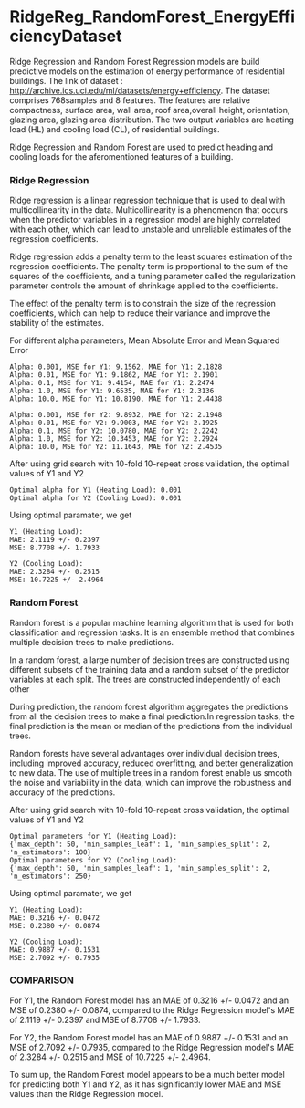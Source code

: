 # RidgeReg_RandomForest_EnergyEfficiencyDataset
Ridge Regression and Random Forest Regression models are build  predictive models on the estimation of energy performance of residential buildings.
The link of dataset : http://archive.ics.uci.edu/ml/datasets/energy+efficiency.
The dataset comprises 768samples and 8 features. The features are relative compactness, surface area, wall area, roof area,overall height, orientation, glazing area, glazing area distribution. 
The two output variables are heating load (HL) and cooling load (CL), of residential buildings.

Ridge Regression and Random Forest are used to predict heading and cooling loads for the aferomentioned features of a building. 



### Ridge Regression 

Ridge regression is a linear regression technique that is used to deal with multicollinearity in the data. Multicollinearity is a phenomenon that occurs when the predictor variables in a regression model are highly correlated with each other, which can lead to unstable and unreliable estimates of the regression coefficients.

Ridge regression adds a penalty term to the least squares estimation of the regression coefficients. The penalty term is proportional to the sum of the squares of the coefficients, and a tuning parameter called the regularization parameter controls the amount of shrinkage applied to the coefficients.

The effect of the penalty term is to constrain the size of the regression coefficients, which can help to reduce their variance and improve the stability of the estimates.



For different alpha parameters, Mean Absolute Error and Mean Squared Error

    Alpha: 0.001, MSE for Y1: 9.1562, MAE for Y1: 2.1828
    Alpha: 0.01, MSE for Y1: 9.1862, MAE for Y1: 2.1901
    Alpha: 0.1, MSE for Y1: 9.4154, MAE for Y1: 2.2474
    Alpha: 1.0, MSE for Y1: 9.6535, MAE for Y1: 2.3136
    Alpha: 10.0, MSE for Y1: 10.8190, MAE for Y1: 2.4438
    
    Alpha: 0.001, MSE for Y2: 9.8932, MAE for Y2: 2.1948
    Alpha: 0.01, MSE for Y2: 9.9003, MAE for Y2: 2.1925
    Alpha: 0.1, MSE for Y2: 10.0780, MAE for Y2: 2.2242
    Alpha: 1.0, MSE for Y2: 10.3453, MAE for Y2: 2.2924
    Alpha: 10.0, MSE for Y2: 11.1643, MAE for Y2: 2.4535


After using grid search with 10-fold 10-repeat cross validation, the optimal values of Y1 and Y2

    Optimal alpha for Y1 (Heating Load): 0.001
    Optimal alpha for Y2 (Cooling Load): 0.001



Using optimal paramater, we get

    Y1 (Heating Load):
    MAE: 2.1119 +/- 0.2397
    MSE: 8.7708 +/- 1.7933
    
    Y2 (Cooling Load):
    MAE: 2.3284 +/- 0.2515
    MSE: 10.7225 +/- 2.4964




### Random Forest

Random forest is a popular machine learning algorithm that is used for both classification and regression tasks. It is an ensemble method that combines multiple decision trees to make predictions.

In a random forest, a large number of decision trees are constructed using different subsets of the training data and a random subset of the predictor variables at each split. The trees are constructed independently of each other

During prediction, the random forest algorithm aggregates the predictions from all the decision trees to make a final prediction.In regression tasks, the final prediction is the mean or median of the predictions from the individual trees.

Random forests have several advantages over individual decision trees, including improved accuracy, reduced overfitting, and better generalization to new data. The use of multiple trees in a random forest enable us smooth the noise and variability in the data, which can improve the robustness and accuracy of the predictions.


 After using grid search with 10-fold 10-repeat cross validation, the optimal values of Y1 and Y2

    Optimal parameters for Y1 (Heating Load):
    {'max_depth': 50, 'min_samples_leaf': 1, 'min_samples_split': 2, 'n_estimators': 100}
    Optimal parameters for Y2 (Cooling Load):
    {'max_depth': 50, 'min_samples_leaf': 1, 'min_samples_split': 2, 'n_estimators': 250}



Using optimal paramater, we get

    Y1 (Heating Load):
    MAE: 0.3216 +/- 0.0472
    MSE: 0.2380 +/- 0.0874
    
    Y2 (Cooling Load):
    MAE: 0.9887 +/- 0.1531
    MSE: 2.7092 +/- 0.7935



### COMPARISON

For Y1, the Random Forest model has an MAE of 0.3216 +/- 0.0472 and an MSE of 0.2380 +/- 0.0874, compared to the Ridge Regression model's MAE of 2.1119 +/- 0.2397 and MSE of 8.7708 +/- 1.7933.

For Y2, the Random Forest model has an MAE of 0.9887 +/- 0.1531 and an MSE of 2.7092 +/- 0.7935, compared to the Ridge Regression model's MAE of 2.3284 +/- 0.2515 and MSE of 10.7225 +/- 2.4964.

To sum up, the Random Forest model appears to be a much better model for predicting both Y1 and Y2, as it has significantly lower MAE and MSE values than the Ridge Regression model.

